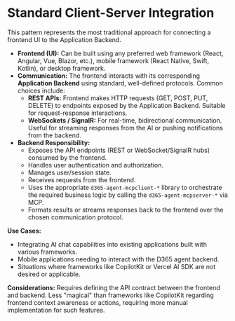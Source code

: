 # Standard Client-Server Integration

This pattern represents the most traditional approach for connecting a frontend UI to the Application Backend.

*   **Frontend (UI):** Can be built using any preferred web framework (React, Angular, Vue, Blazor, etc.), mobile framework (React Native, Swift, Kotlin), or desktop framework.
*   **Communication:** The frontend interacts with its corresponding **Application Backend** using standard, well-defined protocols. Common choices include:
    *   **REST APIs:** Frontend makes HTTP requests (GET, POST, PUT, DELETE) to endpoints exposed by the Application Backend. Suitable for request-response interactions.
    *   **WebSockets / SignalR:** For real-time, bidirectional communication. Useful for streaming responses from the AI or pushing notifications from the backend.
*   **Backend Responsibility:**
    *   Exposes the API endpoints (REST or WebSocket/SignalR hubs) consumed by the frontend.
    *   Handles user authentication and authorization.
    *   Manages user/session state.
    *   Receives requests from the frontend.
    *   Uses the appropriate `d365-agent-mcpclient-*` library to orchestrate the required business logic by calling the `d365-agent-mcpserver-*` via MCP.
    *   Formats results or streams responses back to the frontend over the chosen communication protocol.

**Use Cases:**
*   Integrating AI chat capabilities into existing applications built with various frameworks.
*   Mobile applications needing to interact with the D365 agent backend.
*   Situations where frameworks like CopilotKit or Vercel AI SDK are not desired or applicable.

**Considerations:** Requires defining the API contract between the frontend and backend. Less "magical" than frameworks like CopilotKit regarding frontend context awareness or actions, requiring more manual implementation for such features.
